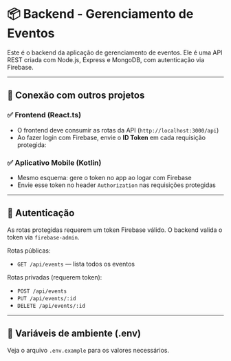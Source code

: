 # 📦 Backend - Gerenciamento de Eventos

Este é o backend da aplicação de gerenciamento de eventos. Ele é uma API REST criada com Node.js, Express e MongoDB, com autenticação via Firebase.

---

## 🚀 Conexão com outros projetos

### ✅ Frontend (React.ts)
- O frontend deve consumir as rotas da API (`http://localhost:3000/api`)
- Ao fazer login com Firebase, envie o **ID Token** em cada requisição protegida:

### ✅ Aplicativo Mobile (Kotlin)
- Mesmo esquema: gere o token no app ao logar com Firebase
- Envie esse token no header `Authorization` nas requisições protegidas

---

## 🔐 Autenticação

As rotas protegidas requerem um token Firebase válido. O backend valida o token via `firebase-admin`.

Rotas públicas:
- `GET /api/events` — lista todos os eventos

Rotas privadas (requerem token):
- `POST /api/events`
- `PUT /api/events/:id`
- `DELETE /api/events/:id`

---

## 📄 Variáveis de ambiente (.env)

Veja o arquivo `.env.example` para os valores necessários.
